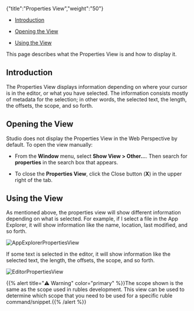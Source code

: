{"title":"Properties View","weight":"50"}

* [Introduction](#introduction)

* [Opening the View](#opening-the-view)

* [Using the View](#using-the-view)

This page describes what the Properties View is and how to display it.

## Introduction

The Properties View displays information depending on where your cursor is in the editor, or what you have selected. The information consists mostly of metadata for the selection; in other words, the selected text, the length, the offsets, the scope, and so forth.

## Opening the View

Studio does not display the Properties View in the Web Perspective by default. To open the view manually:

* From the **Window** menu, select **Show View > Other...**. Then search for **properties** in the search box that appears.

* To close the **Properties View**, click the Close button (**X**) in the upper right of the tab.

## Using the View

As mentioned above, the properties view will show different information depending on what is selected. For example, if I select a file in the App Explorer, it will show information like the name, location, last modified, and so forth.

![AppExplorerPropertiesView](/Images/appc/download/attachments/30083306/AppExplorerPropertiesView.png)

If some text is selected in the editor, it will show information like the selected text, the length, the offsets, the scope, and so forth.

![EditorPropertiesView](/Images/appc/download/attachments/30083306/EditorPropertiesView.png)

{{% alert title="⚠️ Warning" color="primary" %}}The scope shown is the same as the scope used in rubles development. This view can be used to determine which scope that you need to be used for a specific ruble command/snippet.{{% /alert %}}

